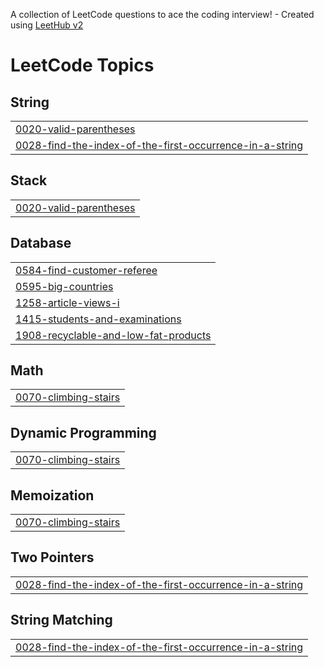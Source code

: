A collection of LeetCode questions to ace the coding interview! - Created using [LeetHub v2](https://github.com/arunbhardwaj/LeetHub-2.0)
<!---LeetCode Topics Start-->
# LeetCode Topics
## String
|  |
| ------- |
| [0020-valid-parentheses](https://github.com/Remanth8/leetcode/tree/master/0020-valid-parentheses) |
| [0028-find-the-index-of-the-first-occurrence-in-a-string](https://github.com/Remanth8/leetcode/tree/master/0028-find-the-index-of-the-first-occurrence-in-a-string) |
## Stack
|  |
| ------- |
| [0020-valid-parentheses](https://github.com/Remanth8/leetcode/tree/master/0020-valid-parentheses) |
## Database
|  |
| ------- |
| [0584-find-customer-referee](https://github.com/Remanth8/leetcode/tree/master/0584-find-customer-referee) |
| [0595-big-countries](https://github.com/Remanth8/leetcode/tree/master/0595-big-countries) |
| [1258-article-views-i](https://github.com/Remanth8/leetcode/tree/master/1258-article-views-i) |
| [1415-students-and-examinations](https://github.com/Remanth8/leetcode/tree/master/1415-students-and-examinations) |
| [1908-recyclable-and-low-fat-products](https://github.com/Remanth8/leetcode/tree/master/1908-recyclable-and-low-fat-products) |
## Math
|  |
| ------- |
| [0070-climbing-stairs](https://github.com/Remanth8/leetcode/tree/master/0070-climbing-stairs) |
## Dynamic Programming
|  |
| ------- |
| [0070-climbing-stairs](https://github.com/Remanth8/leetcode/tree/master/0070-climbing-stairs) |
## Memoization
|  |
| ------- |
| [0070-climbing-stairs](https://github.com/Remanth8/leetcode/tree/master/0070-climbing-stairs) |
## Two Pointers
|  |
| ------- |
| [0028-find-the-index-of-the-first-occurrence-in-a-string](https://github.com/Remanth8/leetcode/tree/master/0028-find-the-index-of-the-first-occurrence-in-a-string) |
## String Matching
|  |
| ------- |
| [0028-find-the-index-of-the-first-occurrence-in-a-string](https://github.com/Remanth8/leetcode/tree/master/0028-find-the-index-of-the-first-occurrence-in-a-string) |
<!---LeetCode Topics End-->